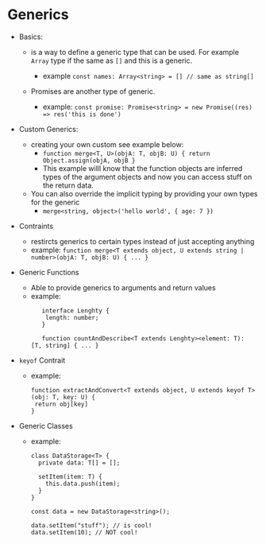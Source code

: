 # Generics

- Basics:
  - is a way to define a generic type that can be used.  For example `Array` type if the same as `[]` and this is a generic.
    - example `const names: Array<string> = [] // same as string[]`

  - Promises are another type of generic.
    -  example: `const promise: Promise<string> = new Promise((res) => res('this is done')`

- Custom Generics:
  - creating your own custom see example below:  
    - `function merge<T, U>(objA: T, objB: U) { return Object.assign(objA, objB }`
    - This example willl know that the function objects are inferred types of the argument objects and now you can access stuff on the return data.
  - You can also override the implicit typing by providing your own types for the generic
    - `merge<string, object>('hello world', { age: 7 })`


- Contraints
  - restircts generics to certain types instead of just accepting anything
  - example: `function merge<T extends object, U extends string | number>(objA: T, objB: U) { ... }`

- Generic Functions
  - Able to provide generics to arguments and return values
  - example:
    ```
       interface Lenghty { 
        length: number;
       }
       
       function countAndDescribe<T extends Lenghty><element: T): [T, string] { ... }
    ```
- `keyof` Contrait
  -  example:
     ```
     function extractAndConvert<T extends object, U extends keyof T>(obj: T, key: U) {
      return obj[key]
     }
     ```
     
- Generic Classes
  - example:
    ```
    class DataStorage<T> {
      private data: T[] = [];
      
      setItem(item: T) {
        this.data.push(item);
      }
    }
    
    const data = new DataStorage<string>();
    
    data.setItem("stuff"); // is cool!
    data.setItem(10); // NOT cool!
    ```
